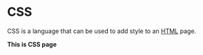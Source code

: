 # CSS

CSS is a language that can be used to add style to an [HTML](/wiki/HTML) page.

**This is CSS page**
